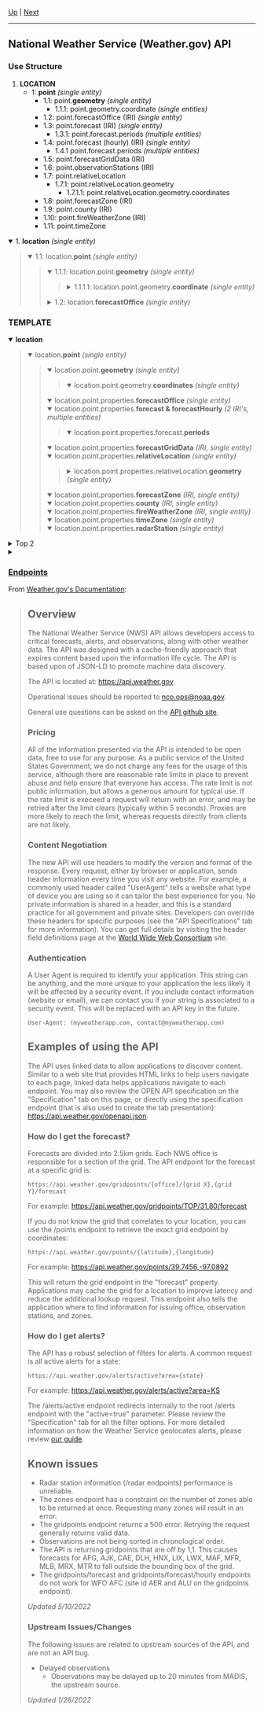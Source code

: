 [Up](../) | [Next](Endpoints)
<hr>

## National Weather Service (Weather.gov) API

### Use Structure

1. **LOCATION**
	- 1: **point** *(single entity)*
		- 1.1: point.**geometry** *(single entity)*
			- 1.1.1: point.geometry.coordinate *(single entities)*
		- 1.2: point.forecastOffice (IRI) *(single entity)*
		- 1.3: point.forecast (IRI) *(single entity)*
			- 1.3.1: point.forecast.periods *(multiple entities)*
		- 1.4: point.forecast (hourly) (IRI) *(single entity)*
			- 1.4.1 point.forecast.periods *(multiple entities)*
		- 1.5: point.forecastGridData (IRI)
		- 1.6: point.observationStations (IRI)
		- 1.7: point.relativeLocation
			- 1.7.1: point.relativeLocation.geometry
				- 1.7.1.1: point.relativeLocation.geometry.coordinates
		- 1.8: point.forecastZone (IRI)
		- 1.9: point.county (IRI)
		- 1.10: point.fireWeatherZone (IRI)
		- 1.11: point.timeZone
<details open><summary>1. <b>location</b> <i>(single entity)</i></summary>
	<blockquote>
		<details open><summary>1.1: location.<b>point</b> <i>(single entity)</i></summary>
			<blockquote>
				<details open><summary>1.1.1: location.point.<b>geometry</b> <i>(single entity)</i></summary>
					<blockquote>
						<details><summary>1.1.1.1: location.point.geometry.<b>coordinate</b> <i>(single entity)</i></summary>
						</details>
					</blockquote>
				</details>
				<details><summary>1.2: location.<b>forecastOffice</b> <i>(single entity)</i></summary>
					<blockquote>
					</blockquote>
				</details>
			</blockquote>
		</details>
	</blockquote>
</details>

### TEMPLATE
<details open><summary><b>location</b></summary>
	<blockquote>
		<details open><summary>location.<b>point</b> <i>(single entity)</i></summary>
			<blockquote>
				<details open><summary>location.point.<b>geometry</b> <i>(single entity)</i></summary>
					<blockquote>
						<details open><summary>location.point.geometry.<b>coordinates</b> <i>(single entity)</i></summary>
						</details>
					</blockquote>
				</details>
				<details open><summary>location.point.properties.<b>forecastOffice</b> <i>(single entity)</i></summary>
				</details>
				<details open><summary>location.point.properties.<b>forecast & forecastHourly</b> <i>(2 IRI's, multiple entities)</i></summary>
					<blockquote>
						<details open><summary>location.point.properties.forecast.<b>periods</b></summary>
						</details>
					</blockquote>
				</details>
				<details open><summary>location.point.properties.<b>forecastGridData</b> <i>(IRI, single entity)</i></summary>
				</details>
				<details open><summary>location.point.properties.<b>relativeLocation</b> <i>(single entity)</i></summary>
					<blockquote>
						<details><summary>location.point.properties.relativeLocation.<b>geometry</b> <i>(single entity)</i></summary>
							<blockquote>
								<details open><summary>location.point.properties.relativeLocation.geometry.<b>coordinates</b> <i>(single entity)</i></summary>
								</details>
							</blockquote>
						</details>
					</blockquote>
				</details>
				<details open><summary>location.point.properties.<b>forecastZone</b> <i>(IRI, single entity)</i></summary>
				</details>
				<details open><summary>location.point.properties.<b>county</b> <i>(IRI, single entity)</i></summary>
				</details>
				<details open><summary>location.point.properties.<b>fireWeatherZone</b> <i>(IRI, single entity)</i></summary>
				</details>
				<details open><summary>location.point.properties.<b>timeZone</b> <i>(single entity)</i></summary>
				</details>
				<details open><summary>location.point.properties.<b>radarStation</b> <i>(single entity)</i></summary>
				</details>
			</blockquote>
		</details>
	</blockquote>
</details>
<details><summary>Top 2</summary>
	<blockquote>
	</blockquote>
</details>
<details><summary></summary>
	<blockquote>
	</blockquote>
</details>

### [Endpoints](Endpoints/README.md)

From [Weather.gov's Documentation](https://www.weather.gov/documentation/services-web-api):
>## Overview
>The National Weather Service (NWS) API allows developers access to critical forecasts, alerts, and observations, along with other weather data. The API was designed with a cache-friendly approach that expires content based upon the information life cycle. The API is based upon of JSON-LD to promote machine data discovery.
>
>The API is located at: https://api.weather.gov
>
>Operational issues should be reported to nco.ops@noaa.gov.
>
>General use questions can be asked on the [API github site](https://weather-gov.github.io/api/).
>
>### Pricing
>All of the information presented via the API is intended to be open data, free to use for any purpose. As a public service of the United States Government, we do not charge any fees for the usage of this service, although there are reasonable rate limits in place to prevent abuse and help ensure that everyone has access. The rate limit is not public information, but allows a generous amount for typical use. If the rate limit is execeed a request will return with an error, and may be retried after the limit clears (typically within 5 seconds). Proxies are more likely to reach the limit, whereas requests directly from clients are not likely.
>
>### Content Negotiation
>The new API will use headers to modify the version and format of the response. Every request, either by browser or application, sends header information every time you visit any website. For example, a commonly used header called "UserAgent" tells a website what type of device you are using so it can tailor the best experience for you. No private information is shared in a header, and this is a standard practice for all government and private sites. Developers can override these headers for specific purposes (see the "API Specifications" tab for more information). You can get full details by visiting the header field definitions page at the [World Wide Web Consortium](https://www.w3.org/Protocols/rfc2616/rfc2616-sec14.html) site.
>
>### Authentication
>A User Agent is required to identify your application. This string can be anything, and the more unique to your application the less likely it will be affected by a security event. If you include contact information (website or email), we can contact you if your string is associated to a security event. This will be replaced with an API key in the future.
>
>```User-Agent: (myweatherapp.com, contact@myweatherapp.com)```
>
>## Examples of using the API
>The API uses linked data to allow applications to discover content. Similar to a web site that provides HTML links to help users navigate to each page, linked data helps applications navigate to each endpoint. You may also review the OPEN API specification on the "Specification" tab on this page, or directly using the specification endpoint (that is also used to create the tab presentation): https://api.weather.gov/openapi.json.
>
>### How do I get the forecast?
>Forecasts are divided into 2.5km grids. Each NWS office is responsible for a section of the grid. The API endpoint for the forecast at a specific grid is:
>
>```https://api.weather.gov/gridpoints/{office}/{grid X},{grid Y}/forecast```
>
>For example: https://api.weather.gov/gridpoints/TOP/31,80/forecast
>
> If you do not know the grid that correlates to your location, you can use the /points endpoint to retrieve the exact grid endpoint by coordinates:
>
>```https://api.weather.gov/points/{latitude},{longitude}```
>
>For example: https://api.weather.gov/points/39.7456,-97.0892
>
>This will return the grid endpoint in the "forecast" property. Applications may cache the grid for a location to improve latency and reduce the additional lookup request. This endpoint also tells the application where to find information for issuing office, observation stations, and zones.
>
>### How do I get alerts?
>The API has a robust selection of filters for alerts. A common request is all active alerts for a state:
>
>```https://api.weather.gov/alerts/active?area={state}```
>
>For example: https://api.weather.gov/alerts/active?area=KS
>
>The /alerts/active endpoint redirects internally to the root /alerts endpoint with the "active=true" parameter. Please review the "Specification" tab for all the filter options. For more detailed information on how the Weather Service geolocates alerts, please review [our guide](https://www.weather.gov/documentation/services-web-api#:~:text=alerts%2C%20please%20review-,our%C2%A0guide,-.%C2%A0).
>
>## Known issues
> - Radar station information (/radar endpoints) performance is unreliable.
> - The zones endpoint has a constraint on the number of zones able to be returned at once. Requesting many zones will result in an error.
> - The gridpoints endpoint returns a 500 error. Retrying the request generally returns valid data.
> - Observations are not being sorted in chronological order.
> - The API is returning gridpoints that are off by 1,1. This causes forecasts for AFG, AJK, CAE, DLH, HNX, LIX, LWX, MAF, MFR, MLB, MRX, MTR to fall outside the bounding box of the grid.
> - The gridpoints/forecast and gridpoints/forecast/hourly endpoints do not work for WFO AFC (site id AER and ALU on the gridpoints endpoint).
>
>*Updated 5/10/2022*
>
>### Upstream Issues/Changes
>The following issues are related to upstream sources of the API, and are not an API bug.
>
> - Delayed observations
>   - Observations may be delayed up to 20 minutes from MADIS, the upstream source.
>
>*Updated 1/26/2022*
